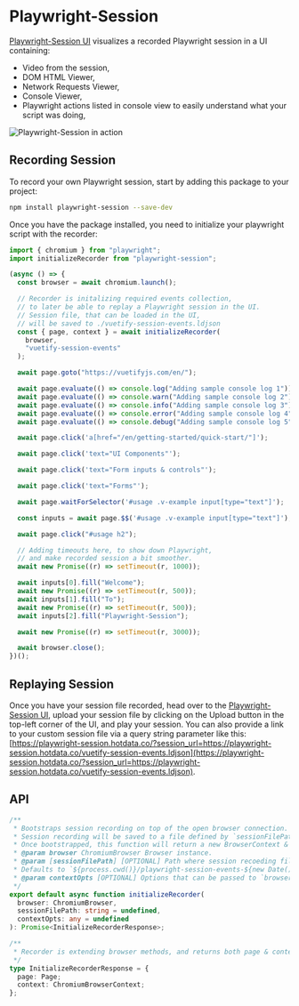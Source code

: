 # Playwright-Session

[Playwright-Session UI](https://playwright-session.hotdata.co/) visualizes a recorded Playwright session in a UI containing:

- Video from the session,
- DOM HTML Viewer,
- Network Requests Viewer,
- Console Viewer,
- Playwright actions listed in console view to easily understand what your script was doing,

![Playwright-Session in action](https://playwright-session.hotdata.co/Playwright-Session-UI-Small.gif)

## Recording Session

To record your own Playwright session, start by adding this package to your project:

```bash
npm install playwright-session --save-dev
```

Once you have the package installed, you need to initialize your playwright script with the recorder:

```javascript
import { chromium } from "playwright";
import initializeRecorder from "playwright-session";

(async () => {
  const browser = await chromium.launch();

  // Recorder is initalizing required events collection,
  // to later be able to replay a Playwright session in the UI.
  // Session file, that can be loaded in the UI,
  // will be saved to ./vuetify-session-events.ldjson
  const { page, context } = await initializeRecorder(
    browser,
    "vuetify-session-events"
  );

  await page.goto("https://vuetifyjs.com/en/");

  await page.evaluate(() => console.log("Adding sample console log 1"));
  await page.evaluate(() => console.warn("Adding sample console log 2"));
  await page.evaluate(() => console.info("Adding sample console log 3"));
  await page.evaluate(() => console.error("Adding sample console log 4"));
  await page.evaluate(() => console.debug("Adding sample console log 5"));

  await page.click('a[href="/en/getting-started/quick-start/"]');

  await page.click('text="UI Components"');

  await page.click('text="Form inputs & controls"');

  await page.click('text="Forms"');

  await page.waitForSelector('#usage .v-example input[type="text"]');

  const inputs = await page.$$('#usage .v-example input[type="text"]');

  await page.click("#usage h2");

  // Adding timeouts here, to show down Playwright,
  // and make recorded session a bit smoother.
  await new Promise((r) => setTimeout(r, 1000));

  await inputs[0].fill("Welcome");
  await new Promise((r) => setTimeout(r, 500));
  await inputs[1].fill("To");
  await new Promise((r) => setTimeout(r, 500));
  await inputs[2].fill("Playwright-Session");

  await new Promise((r) => setTimeout(r, 3000));

  await browser.close();
})();
```

## Replaying Session

Once you have your session file recorded, head over to the [Playwright-Session UI](https://playwright-session.hotdata.co/), upload your session file by clicking on the Upload button in the top-left corner of the UI, and play your session. You can also provide a link to your custom session file via a query string parameter like this: [https://playwright-session.hotdata.co/?session_url=https://playwright-session.hotdata.co/vuetify-session-events.ldjson](https://playwright-session.hotdata.co/?session_url=https://playwright-session.hotdata.co/vuetify-session-events.ldjson).

## API

```typescript
/**
 * Bootstraps session recording on top of the open browser connection.
 * Session recording will be saved to a file defined by `sessionFilePath` argument.
 * Once bootstrapped, this function will return a new BrowserContext & Page.
 * @param browser ChromiumBrowser Browser instance.
 * @param [sessionFilePath] [OPTIONAL] Path where session recoeding file should be saved.
 * Defaults to `${process.cwd()}/playwright-session-events-${new Date().toISOString()}.ldjson`.
 * @param contextOpts [OPTIONAL] Options that can be passed to `browser.newContext` call, used when creating new BrowserContext.
 */
export default async function initializeRecorder(
  browser: ChromiumBrowser,
  sessionFilePath: string = undefined,
  contextOpts: any = undefined
): Promise<InitializeRecorderResponse>;

/**
 * Recorder is extending browser methods, and returns both page & context objects for further modifications.
 */
type InitializeRecorderResponse = {
  page: Page;
  context: ChromiumBrowserContext;
};
```
